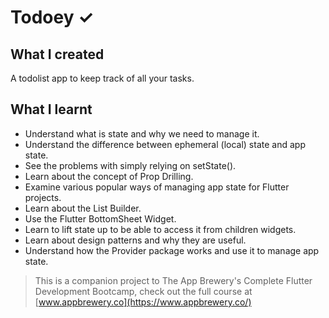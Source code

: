 # Todoey ✓

## What I created

A todolist app to keep track of all your tasks.

## What I learnt

- Understand what is state and why we need to manage it.
- Understand the difference between ephemeral (local) state and app state.
- See the problems with simply relying on setState().
- Learn about the concept of Prop Drilling.
- Examine various popular ways of managing app state for Flutter projects.
- Learn about the List Builder.
- Use the Flutter BottomSheet Widget.
- Learn to lift state up to be able to access it from children widgets.
- Learn about design patterns and why they are useful.
- Understand how the Provider package works and use it to manage app state.

>This is a companion project to The App Brewery's Complete Flutter Development Bootcamp, check out the full course at [www.appbrewery.co](https://www.appbrewery.co/)